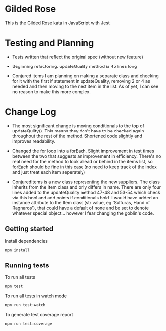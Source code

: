 # Gilded Rose

This is the Gilded Rose kata in JavaScript with Jest

# Testing and Planning

- Tests written that reflect the original spec (without new feature)

- Beginning refactoring. updateQuality method is 45 lines long

- Conjured items I am planning on making a separate class and checking for it with the first if statement in updateQuality, removing 2 or 4 as needed and then moving to the next item in the list. As of yet, I can see no reason to make this more complex.

# Change Log

- The most significant change is moving conditionals to the top of updateQulity(). This means they don't have to be checked again throughout the rest of the method. Shortened code slightly and improves readability.

- Changed the for loop into a forEach. Slight improvement in test times between the two that suggests an improvement in efficiency. There's no real need for the method to look ahead or behind in the items list, so forEach should be fine in this case (no need to keep track of the index and just treat each item seperately)

- ConjuredItems is a new class representing the new suppliers. The class inherits from the Item class and only differs in name. There are only four lines added to the updateQuality method 47-48 and 53-54 which check via this bool and add points if conditionals hold. I would have added an instance attribute to the Item class (str value, eg 'Sulfuras, Hand of Ragnaros'), that could have a default of none and be set to denote whatever special object... however I fear changing the goblin's code.

## Getting started

Install dependencies

```sh
npm install
```

## Running tests

To run all tests

```sh
npm test
```

To run all tests in watch mode

```sh
npm run test:watch
```

To generate test coverage report

```sh
npm run test:coverage
```
